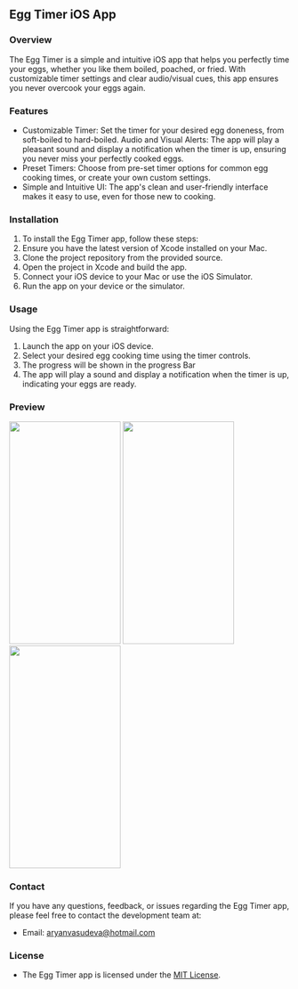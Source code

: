 ## Egg Timer iOS App

### Overview
The Egg Timer is a simple and intuitive iOS app that helps you perfectly time your eggs, whether you like them boiled, poached, or fried. With customizable timer settings and clear audio/visual cues, this app ensures you never overcook your eggs again.

### Features

- Customizable Timer: Set the timer for your desired egg doneness, from soft-boiled to hard-boiled.
Audio and Visual Alerts: The app will play a pleasant sound and display a notification when the timer is up, ensuring you never miss your perfectly cooked eggs.
- Preset Timers: Choose from pre-set timer options for common egg cooking times, or create your own custom settings.
- Simple and Intuitive UI: The app's clean and user-friendly interface makes it easy to use, even for those new to cooking.

### Installation
1. To install the Egg Timer app, follow these steps:
2. Ensure you have the latest version of Xcode installed on your Mac.
3. Clone the project repository from the provided source.
4. Open the project in Xcode and build the app.
5. Connect your iOS device to your Mac or use the iOS Simulator.
6. Run the app on your device or the simulator.

### Usage
Using the Egg Timer app is straightforward:

1. Launch the app on your iOS device.
2. Select your desired egg cooking time using the timer controls.
3. The progress will be shown in the progress Bar
4. The app will play a sound and display a notification when the timer is up, indicating your eggs are ready.

### Preview
<img src="https://github.com/user-attachments/assets/8d017ab6-7d6e-4d72-a5c7-0674925b39ad" width="200" height="400" />
<img src="https://github.com/user-attachments/assets/6c8d7cc6-a0ba-4350-8c3c-af7f6777cd92" width="200" height="400" />
<img src="https://github.com/user-attachments/assets/9bc58a34-a99b-4472-a848-9eb317e76103" width="200" height="400" />


### Contact
If you have any questions, feedback, or issues regarding the Egg Timer app, please feel free to contact the development team at:
- Email: aryanvasudeva@hotmail.com

### License
- The Egg Timer app is licensed under the [MIT License](LICENSE).
